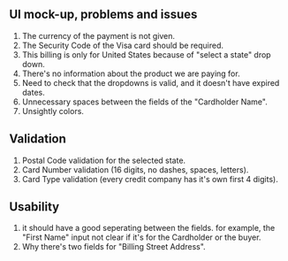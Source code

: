 ## UI mock-up, problems and issues

1. The currency of the payment is not given.
2. The Security Code of the Visa card should be required.
3. This billing is only for United States because of "select a state" drop down.
4. There's no information about the product we are paying for.
5. Need to check that the dropdowns is valid, and it doesn't have expired dates.
6. Unnecessary spaces between the fields of the "Cardholder Name".
7. Unsightly colors.

## Validation

1. Postal Code validation for the selected state.
2. Card Number validation (16 digits, no dashes, spaces, letters).
3. Card Type validation (every credit company has it's own first 4 digits).

## Usability

1. it should have a good seperating between the fields. for example,
   the "First Name" input not clear if it's for the Cardholder or the buyer.
2. Why there's two fields for "Billing Street Address".
